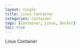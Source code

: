 ```yaml
---
layout: single
title: Linux Container
categories: Container
tags: [Container, Linux, Docker]
toc: true
---
```


Linux Container
